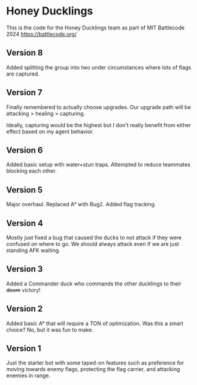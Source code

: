 # Honey Ducklings

This is the code for the Honey Ducklings team as part of MIT Battlecode 2024 https://battlecode.org/

## Version 8

Added splitting the group into two under circumstances where lots of flags are captured.

## Version 7

Finally remembered to actually choose upgrades. Our upgrade path will be attacking > healing > capturing.

Ideally, capturing would be the highest but I don't really benefit from either effect based on my agent behavior.

## Version 6

Added basic setup with water+stun traps. Attempted to reduce teammates blocking each other.

## Version 5

Major overhaul. Replaced A* with Bug2. Added flag tracking.

## Version 4

Mostly just fixed a bug that caused the ducks to not attack if they were confused on where to go. We should always attack even if we are just standing AFK waiting.

## Version 3

Added a Commander duck who commands the other ducklings to their ~~doom~~ victory!

## Version 2

Added basic A* that will require a TON of optimization. Was this a smart choice? No, but it was fun to make.

## Version 1

Just the starter bot with some taped-on features such as preference for moving towards enemy flags, protecting the flag carrier, and attacking enemies in range.